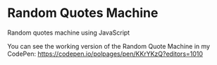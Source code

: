 # Random Quotes Machine
Random quotes machine using JavaScript

You can see the working version of the Random Quote Machine in my CodePen: https://codepen.io/polpages/pen/KKrYKzQ?editors=1010
